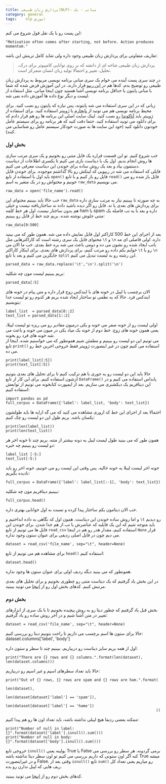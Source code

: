```yaml
---
title: پردازش زبان طبیعی(NLP)- مبانی - یک
category: general
tags:    nlp اموزش  
---
```


این پست رو با یک نقل قول شروع می کنم:
    
    "Motivation often comes after starting, not before. Action produces momentum."

تعاریف متفاوتی برای پردازش زبان طبیعی وجود داره ولی شاید کامل ترینش این باشه:

> پردازش زبان طبیعی شاخه ای از دانشه که بر روی توانایی کامپیوتر برای درک، تحلیل، تغییر و احتمالا تولید زبان انسان متمرکز است.

در چند سری پست آینده می خوام یک سری مبانی برنامه نویسی مربوط به پردازش زبان طبیعی رو توضیح بدم، کدها هم در [<u>این ریپو</u>](https://github.com/spacelover1/NLP-with-Python) قرار دارند. در این آموزش فرض شده که شما با مبانی پایتون یا حداقل برنامه نویسی آشنا هستید چون اینجا مبانی، مثل استفاده از لیست و دیگر نوع داده ها آموزش داده نمی شه.

زبانی که در این سری استفاده می شه پایتونه، پس نیازه که پایتون رو نصب کنید. برای محیط برنامه نویسی هم می تونید از [<u>پایچارم</u>](https://www.jetbrains.com/pycharm/download/#section=windows) یا ژوپیتر استفاده کنید. برای استفاده از ژوپیتر باید [<u>آناکوندا</u>](https://docs.anaconda.com/anaconda/) رو نصب کنید. لینک سایت اصلی این برنامه ها رو هم قرار دادم که برای دانلود می تونید استفاده کنید. حتما دقت کنید که هر برنامه رو برای سیستم عامل خودتون دانلود کنید (خود این سایت ها به صورت خودکار سیستم عامل رو شناسایی می کنند).

### بخش اول


خب شروع کنیم. تو این قسمت قراره یک فایل متنی رو بخونیم و یک سری مرتب سازی ها روش انجام بدیم. اول یک با دیتاست بازی می کنیم تا  یکسری اطلاعات از دیتاست دستمون بیاد و بعد یک روش ساده برای خوندن این دیتاست معرفی می کنیم. <br/> 
فایلی که استفاده می شه در ریپویی که لینکش رو بالا گذاشتم موجوده. برای خوندن فایل باید اول با استفاده از تابع `open()` فایل رو باز کنیم و با تابع `read()` فایل باز شده رو می خونیم و محتواش رو در یک متغیر به اسم `raw_data` می نویسیم. 



	raw_data = open('file_name').read()

خب حالا باید ببینیم محتوای این `raw_data` به چه صورته تا ببینیم نیاز به مرتب سازی داره برای پردازش های بعدی یا نه. فایل رو اگر دیده باشید داده نه ساختاریافته نیست و خیلی هم بدون ساختار نیست، اول هر خط کلمه ham یا spam داره و بعد با یه تب فاصله یک متنی جلوش نوشته شده. بریم چند خط از فایل رو ببینیم:



    raw_data[0:500]

بعد از اجرای این خط 500 کاراکتر اول فایل نمایش داده می شه. همون طور که می بینید محتوای فایل یک سری رشته است که کاراکترهایی مثل `\t` و `\n` داره. اولی فاصلی ای مه باتب ایجاد شده رو نشون می ده و دومی باعث می شه بره خط بعدی.
خب ما الان می خوایم یکم داده رو مرتب کنیم، برای پردازش های بعدی. برای اینکار کاراکتر `\t` رو با `\n` جایگزین می کنیم و بعد با تابع `split` این رشته رو به لیست تبدیل می کنیم.

    parsed_data = raw_data.replace('\t','\n').split('\n')

بریم ببینیم لیست مون چه شکلیه:


    parsed_data[:5]

الان برچسب یا لیبل در خونه های با ایندکس زوج قرار داره و متن پیام در خونه های ایندکس فرد. حالا که یه نظمی تو ساختار ایجاد شده بریم هر کدوم رو تو لیست جدا بنویسیم:

    label_list  = parsed_data[0::2]
    text_list = parsed_data[1::2]

اولی لیست رو از خونه صفر می خونه و یکی درمیون مقادیر رو می ریزه تو لیست لیبلا، یعنی همون خونه های زوج. خط دوم از خونه یک میاد یکی در میون می خونه و باعث می شه خونه های فرد رو بخونه.<br/>
می تونیم این دو لیست رو ببینیم و مطمئن شیم همونطور که می خواستیم شده. اینجا از تابع `print()` استفاده می کنیم چون در غیر اینصورت ژوپیتر فقط خروجی اخرین خط رو می ده.

    print(label_list[:5])
    print(text_list[:5])

حالا باید این دو لیست رو یه جوری با هم ترکیب کنیم تا برای تحلیل های بعدی بتونیم ازشون استفاده کنیم. برای این کار از تابع `DataFrame()` پانداس استفاده می کنیم و در این دیتافریم یک دیکشنری می سازیم. بعد از ایمپورت کتابخونه می تونیم از توابعش استفاده کنیم:


    import pandas as pd
    full_corpus = DataFrame({'label': label_list, 'body': text_list})

احتمالا بعد از اجرای این خط کد اروری مشاهده می کنید که می گه ارایه ها باید طولشون یکسان باشه. بریم طول این دو لیست رو چک کنیم:


    print(len(label_list))
    print(len(text_list))


همون طور که می بینید طول لیست لیبل یه دونه بیشتر از متنه. بریم چند تا خونه اخر هر دو لیست رو ببینیم چه خبره: 


    label_list [-5:]
    text_list[-5:]

خونه اخر لیست لیبلا یه خونه خالیه. پس وقتی این لیست رو می خونیم، خونه اخر رو باید نادیده بگیریم:

    full_corpus = DataFrame({'label': label_list[:-1], 'body': text_list})

ببینیم دیتافریم مون چه شکلیه:

    full_corpus.head()

خب الان دیتامون یکم ساختار پیدا کرده و نسبت به اول خوانایی بهتری داره. <br/>

و اما روش ساده خوندن این دیتاست. همون اول که نگاهی به داده انداختیم و `\t` رو دیدیم باید متوجه شیم که این یک فایلیه که عناصرش با تب از هم جدا شدن. برای خوندن این فایل ها می تونیم از تابع `read_csv` استفاده کنیم، مقدار هدر رو هم در اینجا `None` قرار می دیم چون در فایل اصلی ردیفی برای عنوان ستون وجود نداره.

    dataset = read_csv('file_name', sep="\t", header=None)

برای مشاهده هم می تونیم از تابع `head()` استفاده کنیم:

    dataset.head()

همونطور که می بینید دیگه ردیف اولی برای عنوان ستون ها وجود نداره.

در این بخش یاد گرفتیم که یک دیتاست متنی رو چطوری بخونیم و برای تحلیل های بعدی مرتبش کنیم.
کدهای بخش اول رو از [<u>اینجا</u>](https://github.com/spacelover1/NLP-with-Python/blob/main/1-Basics/01-read_file.ipynb) می تونید ببینید.


### بخش دوم


بخش قبل یاد گرفتیم که چطور دیتا رو به روش پیچیده بخونیم تا با یک سری از ابزارهای تغییر در متن آشنا شیم و در آخر روش ساده رو یاد گرفتیم:

    dataset = read_csv('file_name', sep="\t", header=None)

حالا برای ستون ها اسم برچسب می ذاریم تا راحت بتونیم دیتا رو بررسی کنیم:
    dataset.columns['label', 'body']

اول از همه بریم سایز دیتاست رو دربیاریم، ببینیم چند تا سطر و ستون داره:

    print("There are {} rows and {} columns.".format(len(dataset), len(dataset.columns)))
    
حالا باید تعداد سطرهای اسپم و غیر اسپم رو دربیاریم:

    print("Out of {} rows, {} rows are spam and {} rows are ham.".format(
                                                                        len(dataset),
                                                                        len(dataset[dataset['label'] == 'spam']),
                                                                        len(dataset[dataset['label'] == 'hame'])
                                                                        ))

ممکنه بعضی ردیفا هیچ لیبلی نداشته باشه، باید تعداد اون ها رو هم پیدا کنیم:

    print("Number of null in label: {}".format(dataset['label'].isnull().sum()))
    print("Number of null in body: {}".format(dataset['body'].isnull().sum()))

خروجی تابع `isnull()` بولینه یعنی True یا False برمی گردونه. هر سطر رو بررسی می کنه اگر اون ستونی که داریم بررسی می کنیم تو اون سطر دیتا نداشته باشه True میشه و در غیراینصورت False. 
وقتی بعد از `isnull()` تابع `sum()` رو میاریم یعنی تعداد کل ریف هایی که لیبل ندارن رو بده.

کدهای بخش دوم رو از [<u>اینجا</u>](https://github.com/spacelover1/NLP-with-Python/blob/main/1-Basics/02-Exploring%20Dataset.ipynb) می تونید ببینید.





















